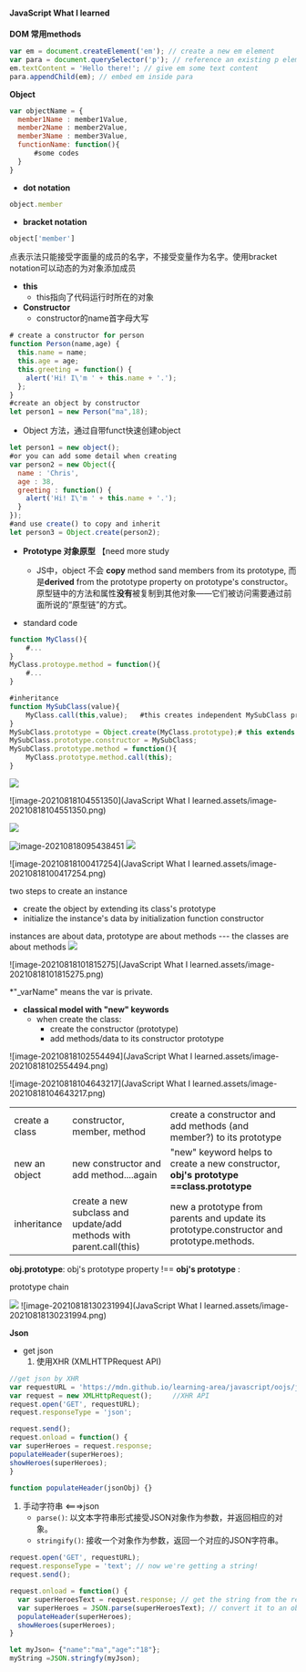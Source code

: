 #### **JavaScript What I learned**

**DOM 常用methods**

```javascript
var em = document.createElement('em'); // create a new em element
var para = document.querySelector('p'); // reference an existing p element
em.textContent = 'Hello there!'; // give em some text content
para.appendChild(em); // embed em inside para
```

**Object**

```javascript
var objectName = {
  member1Name : member1Value,
  member2Name : member2Value,
  member3Name : member3Value,
  functionName: function(){
      #some codes
  }
}
```

- **dot notation**

```javascript
object.member
```

- **bracket notation**

```javascript
object['member']
```

点表示法只能接受字面量的成员的名字，不接受变量作为名字。使用bracket notation可以动态的为对象添加成员

- **this**
  - this指向了代码运行时所在的对象
- **Constructor**
  - constructor的name首字母大写

```javascript
# create a constructor for person
function Person(name,age) {
  this.name = name;
  this.age = age;
  this.greeting = function() {
    alert('Hi! I\'m ' + this.name + '.');
  };
}
#create an object by constructor
let person1 = new Person("ma",18);
```

- Object 方法，通过自带funct快速创建object

```javascript
let person1 = new object();
#or you can add some detail when creating
var person2 = new Object({
  name : 'Chris',
  age : 38,
  greeting : function() {
    alert('Hi! I\'m ' + this.name + '.');
  }
});
#and use create() to copy and inherit
let person3 = Object.create(person2);
```



- **Prototype 对象原型** 【need more study
  - JS中，object 不会 **copy** method sand members from its prototype, 而是**derived** from the prototype property on prototype's constructor。原型链中的方法和属性**没有**被复制到其他对象——它们被访问需要通过前面所说的“原型链”的方式。



- standard code

```javascript
function MyClass(){
	#...
}
MyClass.protoype.method = function(){
	#...
}

#inheritance
function MySubClass(value){
    MyClass.call(this,value);	#this creates independent MySubClass prototype, but we 									#need to extend its prototype from its parent
}
MySubClass.prototype = Object.create(MyClass.prototype);# this extends the parent 																# prototype
MySubClass.prototype.constructor = MySubClass;
MySubClass.prototype.method = function(){
    MyClass.prototype.method.call(this);
}
```
<img src="https://github.com/lanranranM/fontend-studynote/blob/main/JavaScript%20What%20I%20learned.assets/image-20210818104551350.png?raw=true">

![image-20210818104551350](JavaScript What I learned.assets/image-20210818104551350.png)

<img src="https://github.com/lanranranM/fontend-studynote/blob/main/JavaScript%20What%20I%20learned.assets/image-20210818095438451.png?raw=true">

![image-20210818095438451](JavaScript-What-I-learned.assets/image-20210818095438451.png)
<img src="https://github.com/lanranranM/fontend-studynote/blob/main/JavaScript%20What%20I%20learned.assets/image-20210818100417254.png?raw=true">

![image-20210818100417254](JavaScript What I learned.assets/image-20210818100417254.png)

two steps to create an instance

- create the object by extending its class's prototype
- initialize the instance's data by initialization function constructor

instances are about data, prototype are about methods --- the classes are about methods
<img src="https://github.com/lanranranM/fontend-studynote/blob/main/JavaScript%20What%20I%20learned.assets/image-20210818101815275.png?raw=true">

![image-20210818101815275](JavaScript What I learned.assets/image-20210818101815275.png)

*"_varName" means the var is private. 

- **classical model with "new" keywords**
  - when create the class: 
    - create the constructor (prototype)
    - add methods/data to its constructor prototype

![image-20210818102554494](JavaScript What I learned.assets/image-20210818102554494.png)

![image-20210818104643217](JavaScript What I learned.assets/image-20210818104643217.png)

|                |                                                              |                                                              |
| -------------- | ------------------------------------------------------------ | ------------------------------------------------------------ |
| create a class | constructor, member, method                                  | create a constructor and add methods (and member?) to its prototype |
| new an object  | new constructor and add method....again                      | "new" keyword helps to create a new constructor, **obj's prototype ==class.prototype** |
| inheritance    | create a new subclass and update/add methods with parent.call(this) | new a prototype from parents and update its prototype.constructor and prototype.methods. |

**obj.prototype**: obj's prototype property !== **obj's prototype** : 

prototype chain

<img src="https://github.com/lanranranM/fontend-studynote/blob/main/JavaScript%20What%20I%20learned.assets/image-20210818130231994.png?raw=true">
![image-20210818130231994](JavaScript What I learned.assets/image-20210818130231994.png)



**Json**

- get json
  1. 使用XHR (XMLHTTPRequest API)

```javascript
//get json by XHR
var requestURL = 'https://mdn.github.io/learning-area/javascript/oojs/json/superheroes.json';
var request = new XMLHttpRequest();     //XHR API
request.open('GET', requestURL);
request.responseType = 'json';

request.send();
request.onload = function() {
var superHeroes = request.response;
populateHeader(superHeroes);
showHeroes(superHeroes);
}    

function populateHeader(jsonObj) {}
```

1. 手动字符串 <===>json
   - `parse()`: 以文本字符串形式接受JSON对象作为参数，并返回相应的对象。
   - `stringify()`: 接收一个对象作为参数，返回一个对应的JSON字符串。

```javascript
request.open('GET', requestURL);
request.responseType = 'text'; // now we're getting a string!
request.send();

request.onload = function() {
  var superHeroesText = request.response; // get the string from the response
  var superHeroes = JSON.parse(superHeroesText); // convert it to an object
  populateHeader(superHeroes);
  showHeroes(superHeroes);
}

let myJson= {"name":"ma","age":"18"};
myString =JSON.stringfy(myJson);
```

